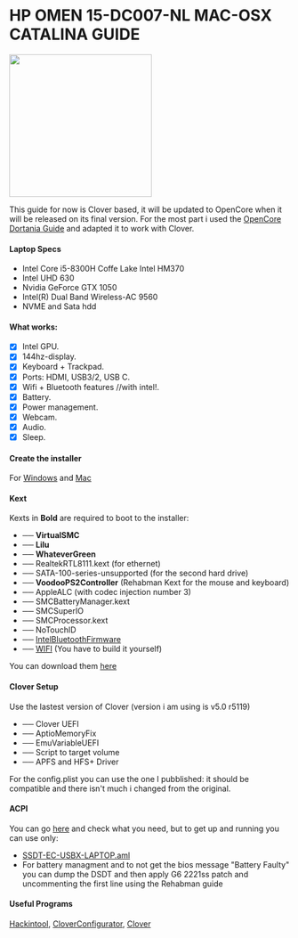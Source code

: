 # HP OMEN 15-DC007-NL MAC-OSX CATALINA GUIDE

<img width="256" src="https://upload.wikimedia.org/wikipedia/it/9/94/MacOS_Catalina_logo.png">

This guide for now is Clover based, it will be updated to OpenCore when it will be released on its final version. For the most part i used the [OpenCore Dortania Guide](https://dortania.github.io/vanilla-laptop-guide/) and adapted it to work with Clover.

#### Laptop Specs

- Intel Core i5-8300H Coffe Lake Intel HM370
- Intel UHD 630
- Nvidia GeForce GTX 1050
- Intel(R) Dual Band Wireless-AC 9560
- NVME and Sata hdd

#### What works:
- [x] Intel GPU.
- [x] 144hz-display.
- [x] Keyboard + Trackpad.
- [x] Ports: HDMI, USB3/2, USB C.
- [x] Wifi + Bluetooth features //with intel!.
- [x] Battery.
- [x] Power management.
- [x] Webcam.
- [x] Audio.
- [x] Sleep.

#### Create the installer
For [Windows](https://dortania.github.io/vanilla-laptop-guide/preparations/online-installer.html) and [Mac](https://dortania.github.io/vanilla-laptop-guide/preparations/offline-installer.html)

#### Kext
Kexts in **Bold** are required to boot to the installer:
- ── **VirtualSMC**
- ── **Lilu**
- ── **WhateverGreen**
- ── RealtekRTL8111.kext (for ethernet)
- ── SATA-100-series-unsupported (for the second hard drive)
- ── **VoodooPS2Controller** (Rehabman Kext for the mouse and keyboard)
- ── AppleALC (with codec injection number 3)
- ── SMCBatteryManager.kext
- ── SMCSuperIO
- ── SMCProcessor.kext 
- ── NoTouchID
- ── [IntelBluetoothFirmware](https://github.com/OpenIntelWireless/IntelBluetoothFirmware)
- ── [WIFI](https://github.com/OpenIntelWireless/itlwm) (You have to build it yourself)

You can download them [here](https://dortania.github.io/vanilla-laptop-guide/OpenCore/ktext.html)

#### Clover Setup

Use the lastest version of Clover (version i am using is v5.0 r5119)
- ── Clover UEFI
- ── AptioMemoryFix
- ── EmuVariableUEFI
- ── Script to target volume
- ── APFS and HFS+ Driver

For the config.plist you can use the one I pubblished: it should be compatible and there isn't much i changed from the original.

#### ACPI

You can go [here](https://dortania.github.io/vanilla-laptop-guide/OpenCore/ktext.html) and check what you need, but to get up and running you can use only: 
- [SSDT-EC-USBX-LAPTOP.aml](https://github.com/dortania/Getting-Started-With-ACPI/blob/master/extra-files/compiled/SSDT-EC-USBX-LAPTOP.aml)
- For battery managment and to not get the bios message "Battery Faulty" you can dump the DSDT and then apply G6 2221ss patch and uncommenting the first line using the Rehabman guide

#### Useful Programs

[Hackintool](https://github.com/headkaze/Hackintool), [CloverConfigurator](https://mackie100projects.altervista.org/download-clover-configurator/), [Clover](https://github.com/CloverHackyColor/CloverBootloader)
